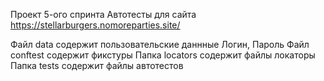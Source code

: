 Проект 5-ого спринта
Автотесты для сайта https://stellarburgers.nomoreparties.site/

Файл data содержит пользовательские даннные Логин, Пароль
Файл conftest содержит фикстуры
Папка locators содержит файлы локаторы
Папка tests содержит файлы автотестов